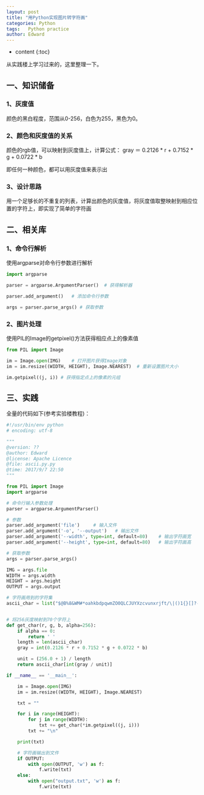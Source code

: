 ```yaml
---
layout: post
title: "用Python实现图片转字符画"
categories: Python
tags:   Python practice
author: Edward
---
```


* content
{:toc}

从实践楼上学习过来的，这里整理一下。




## 一、知识储备

### 1、灰度值

颜色的黑白程度，范围从0-256，白色为255，黑色为0。

### 2、颜色和灰度值的关系

颜色的rgb值，可以映射到灰度值上，计算公式：
gray ＝ 0.2126 * r + 0.7152 * g + 0.0722 * b

即任何一种颜色，都可以用灰度值来表示出

### 3、设计思路

用一个足够长的不重复的列表，计算出颜色的灰度值，将灰度值取整映射到相应位置的字符上，即实现了简单的字符画

## 二、相关库

### 1、命令行解析

使用argparse对命令行参数进行解析

```python
import argparse

parser = argparse.ArgumentParser()  # 获得解析器

parser.add_argument()   # 添加命令行参数

args = parser.parse_args() # 获取参数
```

### 2、图片处理

使用PIL的Image的getpixel()方法获得相应点上的像素值

```python
from PIL import Image

im = Image.open(IMG)    # 打开图片获得Image对象
im = im.resize((WIDTH, HEIGHT), Image.NEAREST)  # 重新设置图片大小

im.getpixel((j, i)) # 获得指定点上的像素的元组
```

## 三、实践

全量的代码如下(参考实验楼教程)：

```python
#!/usr/bin/env python
# encoding: utf-8

"""
@version: ??
@author: Edward
@license: Apache Licence 
@file: ascii.py.py
@time: 2017/9/7 22:50
"""

from PIL import Image
import argparse

# 命令行输入参数处理
parser = argparse.ArgumentParser()

# 参数
parser.add_argument('file')     # 输入文件
parser.add_argument('-o', '--output')   # 输出文件
parser.add_argument('--width', type=int, default=80)    # 输出字符画宽
parser.add_argument('--height', type=int, default=80)   # 输出字符画高

# 获取参数
args = parser.parse_args()

IMG = args.file
WIDTH = args.width
HEIGHT = args.height
OUTPUT = args.output

# 字符画用到的字符集
ascii_char = list("$@B%8&WM#*oahkbdpqwmZO0QLCJUYXzcvunxrjft/\|()1{}[]?-_+~<>i!lI;:,\"^`'. ")


# 将256灰度映射到70个字符上
def get_char(r, g, b, alpha=256):
    if alpha == 0:
        return ' '
    length = len(ascii_char)
    gray = int(0.2126 * r + 0.7152 * g + 0.0722 * b)

    unit = (256.0 + 1) / length
    return ascii_char[int(gray / unit)]

if __name__ == '__main__':

    im = Image.open(IMG)
    im = im.resize((WIDTH, HEIGHT), Image.NEAREST)

    txt = ""

    for i in range(HEIGHT):
        for j in range(WIDTH):
            txt += get_char(*im.getpixel((j, i)))
        txt += "\n"

    print(txt)

    # 字符画输出到文件
    if OUTPUT:
        with open(OUTPUT, 'w') as f:
            f.write(txt)
    else:
        with open("output.txt", 'w') as f:
            f.write(txt)
```
